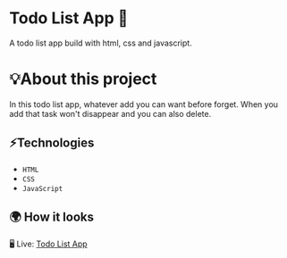 # Todo List App 📝
A todo list app build with html, css and javascript.

# 💡About this project 
In this todo list app, whatever add you can want before forget. When you add that task won't disappear and you can also delete.

## ⚡Technologies
* `HTML`
* `CSS`
* `JavaScript`

## 🌍 How it looks 

🖥️ Live: [Todo List App](https://sadikahmetaydin.github.io/todo-list-app/)
